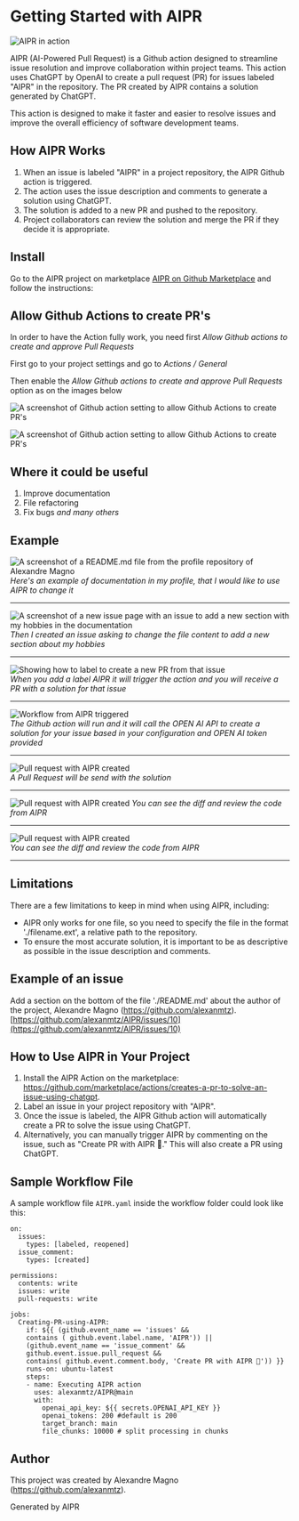 # Getting Started with AIPR

![AIPR in action](AIPR-demo-refactor-code.gif)

AIPR (AI-Powered Pull Request) is a Github action designed to streamline issue resolution and improve collaboration within project teams. This action uses ChatGPT by OpenAI to create a pull request (PR) for issues labeled "AIPR" in the repository. The PR created by AIPR contains a solution generated by ChatGPT. 

This action is designed to make it faster and easier to resolve issues and improve the overall efficiency of software development teams.

## How AIPR Works

1. When an issue is labeled "AIPR" in a project repository, the AIPR Github action is triggered.
2. The action uses the issue description and comments to generate a solution using ChatGPT.
3. The solution is added to a new PR and pushed to the repository.
4. Project collaborators can review the solution and merge the PR if they decide it is appropriate.

## Install

Go to the AIPR project on marketplace [AIPR on Github Marketplace](https://github.com/marketplace/actions/creates-a-pr-to-solve-an-issue-using-chatgpt) and follow the instructions:

## Allow Github Actions to create PR's

In order to have the Action fully work, you need first *Allow Github actions to create and approve Pull Requests*

First go to your project settings and go to _Actions / General_

Then enable the *Allow Github actions to create and approve Pull Requests* option as on the images below

![A screenshot of Github action setting to allow Github Actions to create PR's](./screenshots/AIPR-screenshot-update-setting01.png)

![A screenshot of Github action setting to allow Github Actions to create PR's](./screenshots/AIPR-screenshot-update-setting02.png)


## Where it could be useful

1. Improve documentation
2. File refactoring
3. Fix bugs
_and many others_

## Example

![A screenshot of a README.md file from the profile repository of Alexandre Magno](./screenshots/AIPR-screenshot10.png)  
*Here's an example of documentation in my profile, that I would like to use AIPR to change it*
___
![A screenshot of a new issue page with an issue to add a new section with my hobbies in the documentation](./screenshots/AIPR-screenshot9.png)  
*Then I created an issue asking to change the file content to add a new section about my hobbies*
___
![Showing how to label to create a new PR from that issue](./screenshots/AIPR-screenshot8.png)  
*When you add a label AIPR it will trigger the action and you will receive a PR with a solution for that issue*
___
![Workflow from AIPR triggered](./screenshots/AIPR-screenshot6.png)  
*The Github action will run and it will call the OPEN AI API to create a solution for your issue based in your configuration and OPEN AI token provided*
___
![Pull request with AIPR created](./screenshots/AIPR-screenshot4.png)    
*A Pull Request will be send with the solution*
___
![Pull request with AIPR created](./screenshots/AIPR-screenshot2.png) 
*You can see the diff and review the code from AIPR*
___
![Pull request with AIPR created](./screenshots/AIPR-screenshot1.png)  
*You can see the diff and review the code from AIPR*
___

## Limitations

There are a few limitations to keep in mind when using AIPR, including:

- AIPR only works for one file, so you need to specify the file in the format './filename.ext', a relative path to the repository.
- To ensure the most accurate solution, it is important to be as descriptive as possible in the issue description and comments.

## Example of an issue
Add a section on the bottom of the file './README.md' about the author of the project, Alexandre Magno (https://github.com/alexanmtz).
[https://github.com/alexanmtz/AIPR/issues/10](https://github.com/alexanmtz/AIPR/issues/10)

## How to Use AIPR in Your Project

1. Install the AIPR Action on the marketplace: https://github.com/marketplace/actions/creates-a-pr-to-solve-an-issue-using-chatgpt.
2. Label an issue in your project repository with "AIPR".
3. Once the issue is labeled, the AIPR Github action will automatically create a PR to solve the issue using ChatGPT.
4. Alternatively, you can manually trigger AIPR by commenting on the issue, such as "Create PR with AIPR 🚀." This will also create a PR using ChatGPT.

## Sample Workflow File

A sample workflow file `AIPR.yaml` inside the workflow folder could look like this:

```
on:
  issues:
    types: [labeled, reopened]
  issue_comment:
    types: [created]

permissions:
  contents: write
  issues: write
  pull-requests: write

jobs:
  Creating-PR-using-AIPR:
    if: ${{ (github.event_name == 'issues' && 
    contains ( github.event.label.name, 'AIPR')) || 
    (github.event_name == 'issue_comment' && 
    github.event.issue.pull_request &&
    contains( github.event.comment.body, 'Create PR with AIPR 🚀')) }}
    runs-on: ubuntu-latest
    steps:
    - name: Executing AIPR action
      uses: alexanmtz/AIPR@main
      with:
        openai_api_key: ${{ secrets.OPENAI_API_KEY }}
        openai_tokens: 200 #default is 200
        target_branch: main
        file_chunks: 10000 # split processing in chunks
```

## Author
This project was created by Alexandre Magno (https://github.com/alexanmtz).

Generated by AIPR
